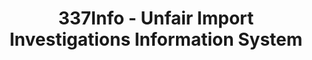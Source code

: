 ---
layout: default
bigquery: https://console.cloud.google.com/bigquery?p=patents-public-data&d=usitc_investigations&page=dataset&project=sheets-management-319211
citation: US International Trade Commission 337Info Unfair Import Investigations Information
  System
contributors: US International Trade Comission
cost: None
description: US International Trade Commission 337Info Unfair Import Investigations
  Information System contains data on investigations done under Section 337. Section
  337 declares the infringement of certain statutory intellectual property rights
  and other forms of unfair competition in import trade to be unlawful practices.
  Most Section 337 investigations involve allegations of patent or registered trademark
  infringement.
documentation: FAQ and tutorial available on the site
last_edit: Mon, 04 Apr 2022 19:10:40 GMT
location: https://pubapps2.usitc.gov/337external/
maintained_by: US International Trade Comission
schema_fields: '[''title'', ''aljAssigned'', ''currentStatus'', ''id'', ''cafcAppeals'',
  ''finalIdOnViolationIssue'', ''targetDate'', ''trademarkNumbers'', ''teoProceedingInvolved'',
  ''complainant'', ''actualStartDateEvidHear'', ''investigationType'', ''issueDateOtherNonFinal'',
  ''markmanHearing'', ''ouiiAttorney'', ''docketNo'', ''invUnfairAct'', ''investigationTermDate'',
  ''scheduledStartDateEvidHear'', ''patentNumbers'', ''lastUpdated'', ''scheduledEndDateEvidHear'',
  ''dateCreated'', ''finalIdOnViolationDue'', ''gcAttorney'', ''dateOfPublicationFrNotice'',
  ''endDateMarkmanHearing'', ''teoIdIssueDate'', ''teoReliefGranted'', ''htsNumbers'',
  ''investigationNo'', ''ouiiParticipation'', ''copyrightNumbers'', ''finalDetNoViolation'',
  ''currentActiveALJ'', ''teoIdDueDate'', ''startDateMarkmanHearing'', ''dateComplaintFiled'',
  ''internalRemand'', ''publication_number'', ''actualEndDateEvidHear'', ''reportingRequirements'',
  ''finalDetViolation'', ''respondent'', ''patentNumber'']'
shortname: unfair_import_investigations
tags:
- import
- legal
- trade
timeframe: 2008-2021 (prior to 2008 downloadable as a JSON file)
title: 337Info - Unfair Import Investigations Information System
uuid: 2721f5ec-e599-4890-9265-9706719fc71e
---